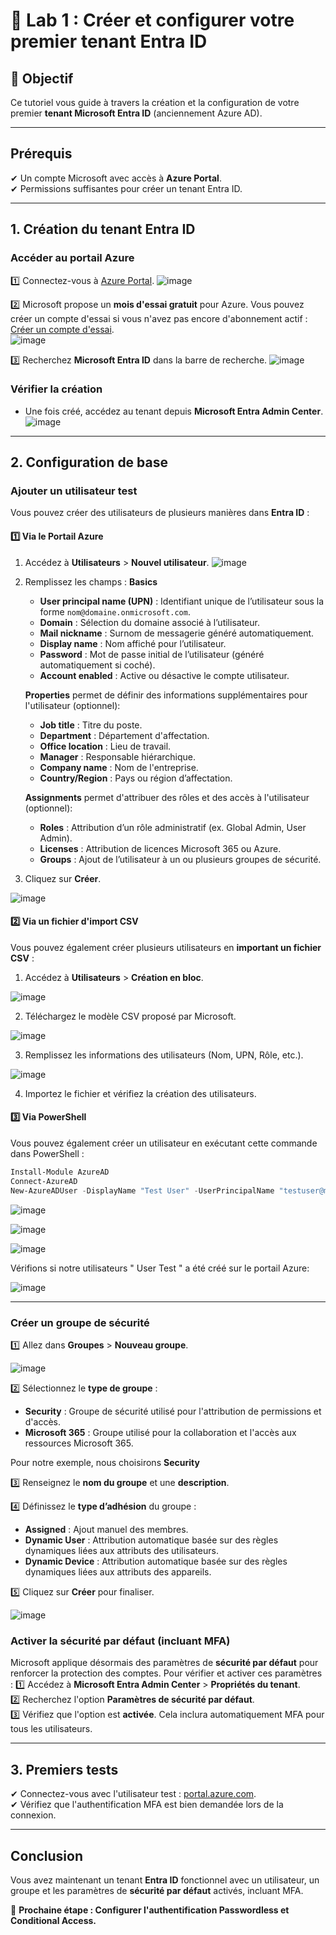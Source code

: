 # 🔬 Lab 1 : Créer et configurer votre premier tenant Entra ID

## 📝 Objectif
Ce tutoriel vous guide à travers la création et la configuration de votre premier **tenant Microsoft Entra ID** (anciennement Azure AD).

---

##  Prérequis
✔ Un compte Microsoft avec accès à **Azure Portal**.    
✔ Permissions suffisantes pour créer un tenant Entra ID.

---

##  1. Création du tenant Entra ID

###  Accéder au portail Azure
1️⃣ Connectez-vous à [Azure Portal](https://portal.azure.com). 
![image](https://github.com/user-attachments/assets/e92859d6-a399-4c73-8d06-3a92a58d2cf4)

2️⃣ Microsoft propose un **mois d'essai gratuit** pour Azure. Vous pouvez créer un compte d'essai si vous n'avez pas encore d'abonnement actif : [Créer un compte d'essai](https://azure.microsoft.com/fr-fr/free/).  
![image](https://github.com/user-attachments/assets/11208313-fd6d-4c92-8a6a-37319e64e701)

3️⃣ Recherchez **Microsoft Entra ID** dans la barre de recherche.
![image](https://github.com/user-attachments/assets/2dc5121c-6a11-4ef2-be6c-400d2ad8c06a)

###  Vérifier la création
- Une fois créé, accédez au tenant depuis **Microsoft Entra Admin Center**.
![image](https://github.com/user-attachments/assets/12cbb866-ee67-4fd2-aed3-82ce7a1fde01)

---

##  2. Configuration de base

###  Ajouter un utilisateur test
Vous pouvez créer des utilisateurs de plusieurs manières dans **Entra ID** :

#### 1️⃣ Via le Portail Azure
1. Accédez à **Utilisateurs** > **Nouvel utilisateur**.
![image](https://github.com/user-attachments/assets/c394b9d5-c742-457d-83f3-73abe2f3c58e)

2. Remplissez les champs :
   **Basics**
   - **User principal name (UPN)** : Identifiant unique de l’utilisateur sous la forme `nom@domaine.onmicrosoft.com`.
   - **Domain** : Sélection du domaine associé à l’utilisateur.
   - **Mail nickname** : Surnom de messagerie généré automatiquement.
   - **Display name** : Nom affiché pour l’utilisateur.
   - **Password** : Mot de passe initial de l’utilisateur (généré automatiquement si coché).
   - **Account enabled** : Active ou désactive le compte utilisateur.
     
   **Properties** permet de définir des informations supplémentaires pour l'utilisateur (optionnel):
   - **Job title** : Titre du poste.
   - **Department** : Département d'affectation.
   - **Office location** : Lieu de travail.
   - **Manager** : Responsable hiérarchique.
   - **Company name** : Nom de l'entreprise.
   - **Country/Region** : Pays ou région d’affectation.
     
   **Assignments** permet d'attribuer des rôles et des accès à l'utilisateur (optionnel):
   - **Roles** : Attribution d’un rôle administratif (ex. Global Admin, User Admin).
   - **Licenses** : Attribution de licences Microsoft 365 ou Azure.
   - **Groups** : Ajout de l’utilisateur à un ou plusieurs groupes de sécurité.
  
3. Cliquez sur **Créer**.
   
![image](https://github.com/user-attachments/assets/87c6a094-a1dc-4ef9-a9a8-90526760abfb)


#### 2️⃣ Via un fichier d'import CSV
Vous pouvez également créer plusieurs utilisateurs en **important un fichier CSV** :
1. Accédez à **Utilisateurs** > **Création en bloc**.
   
![image](https://github.com/user-attachments/assets/b3434b74-7f24-4d22-825e-0998a5992266)

2. Téléchargez le modèle CSV proposé par Microsoft.

![image](https://github.com/user-attachments/assets/2d2b234f-6655-4657-855e-049525ce4808)

3. Remplissez les informations des utilisateurs (Nom, UPN, Rôle, etc.).

![image](https://github.com/user-attachments/assets/67d55a4e-b83c-451b-a2de-054676715bc2)

4. Importez le fichier et vérifiez la création des utilisateurs.

#### 3️⃣ Via PowerShell
Vous pouvez également créer un utilisateur en exécutant cette commande dans PowerShell :
```powershell
Install-Module AzureAD
Connect-AzureAD
New-AzureADUser -DisplayName "Test User" -UserPrincipalName "testuser@myentra.onmicrosoft.com" -AccountEnabled $true -PasswordProfile @{Password="P@ssword123"; ForceChangePasswordNextLogin=$true} -MailNickName "testuser"
```

![image](https://github.com/user-attachments/assets/c55c0abc-3539-4b33-a061-e58b5d66d06a)

![image](https://github.com/user-attachments/assets/30bff4b0-9534-45fe-a02d-dd0115bf214c)

![image](https://github.com/user-attachments/assets/bb219718-2e49-4341-9af8-22797acbb750)

Vérifions si notre utilisateurs " User Test " a été créé sur le portail Azure:

![image](https://github.com/user-attachments/assets/b2de8d7a-7923-416c-9e89-c2f38a42a57e)




---

###  Créer un groupe de sécurité
1️⃣ Allez dans **Groupes** > **Nouveau groupe**. 

![image](https://github.com/user-attachments/assets/5d9c4ac5-7de9-400f-aa43-6fda58d8ab14)

2️⃣ Sélectionnez le **type de groupe** :
   - **Security** : Groupe de sécurité utilisé pour l'attribution de permissions et d'accès.
   - **Microsoft 365** : Groupe utilisé pour la collaboration et l'accès aux ressources Microsoft 365.

Pour notre exemple, nous choisirons **Security**
     
3️⃣ Renseignez le **nom du groupe** et une **description**.

4️⃣ Définissez le **type d’adhésion** du groupe :
   - **Assigned** : Ajout manuel des membres.
   - **Dynamic User** : Attribution automatique basée sur des règles dynamiques liées aux attributs des utilisateurs.
   - **Dynamic Device** : Attribution automatique basée sur des règles dynamiques liées aux attributs des appareils.
     
5️⃣ Cliquez sur **Créer** pour finaliser.

![image](https://github.com/user-attachments/assets/733f5185-a6ce-428a-864b-812aed0a5526)


###  Activer la sécurité par défaut (incluant MFA)
Microsoft applique désormais des paramètres de **sécurité par défaut** pour renforcer la protection des comptes. Pour vérifier et activer ces paramètres :
1️⃣ Accédez à **Microsoft Entra Admin Center** > **Propriétés du tenant**.  
2️⃣ Recherchez l'option **Paramètres de sécurité par défaut**.  
3️⃣ Vérifiez que l'option est **activée**. Cela inclura automatiquement MFA pour tous les utilisateurs.

---

##  3. Premiers tests

✔ Connectez-vous avec l'utilisateur test : [portal.azure.com](https://portal.azure.com).  
✔ Vérifiez que l'authentification MFA est bien demandée lors de la connexion.

---

##  Conclusion
Vous avez maintenant un tenant **Entra ID** fonctionnel avec un utilisateur, un groupe et les paramètres de **sécurité par défaut** activés, incluant MFA.  

🚀 **Prochaine étape : Configurer l'authentification Passwordless et Conditional Access.**
